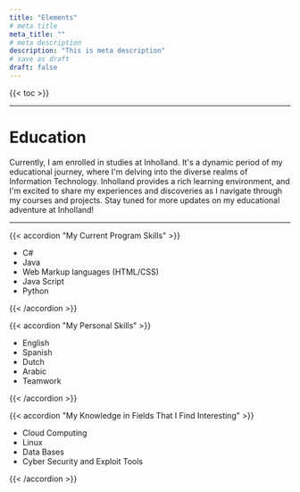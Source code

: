 ```yaml
---
title: "Elements"
# meta title
meta_title: ""
# meta description
description: "This is meta description"
# save as draft
draft: false
---
```



{{< toc >}}

<hr>

# Education

Currently, I am enrolled in studies at Inholland. It's a dynamic period of my educational journey, where I'm delving into the diverse realms of Information Technology. Inholland provides a rich learning environment, and I'm excited to share my experiences and discoveries as I navigate through my courses and projects. Stay tuned for more updates on my educational adventure at Inholland!

<hr>


{{< accordion "My Current Program Skills" >}}

- C#
- Java
- Web Markup languages (HTML/CSS)
- Java Script
- Python


{{< /accordion >}}

{{< accordion "My Personal Skills" >}}

- English
- Spanish
- Dutch
- Arabic
- Teamwork


{{< /accordion >}}

{{< accordion "My Knowledge in Fields That I Find Interesting" >}}

- Cloud Computing
- Linux
- Data Bases
- Cyber Security and Exploit Tools 

{{< /accordion >}}

